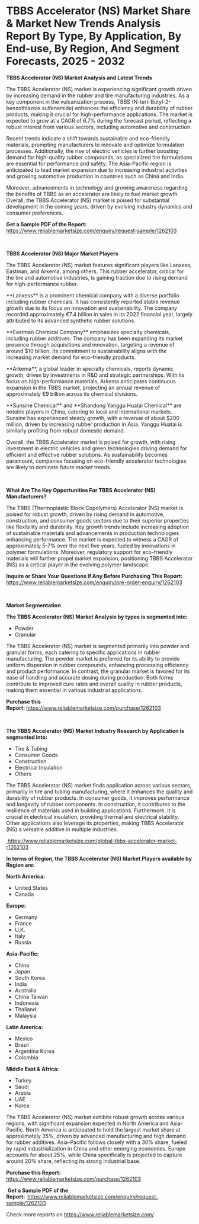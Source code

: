 <p><h1>TBBS Accelerator (NS) Market Share & Market New Trends Analysis Report By Type, By Application, By End-use, By Region, And Segment Forecasts, 2025 - 2032</h1></p><p><strong>TBBS Accelerator (NS) Market Analysis and Latest Trends</strong></p>
<p><p>The TBBS Accelerator (NS) market is experiencing significant growth driven by increasing demand in the rubber and tire manufacturing industries. As a key component in the vulcanization process, TBBS (N-tert-Butyl-2-benzothiazole sulfenamide) enhances the efficiency and durability of rubber products, making it crucial for high-performance applications. The market is expected to grow at a CAGR of 6.7% during the forecast period, reflecting a robust interest from various sectors, including automotive and construction.</p><p>Recent trends indicate a shift towards sustainable and eco-friendly materials, prompting manufacturers to innovate and optimize formulation processes. Additionally, the rise of electric vehicles is further boosting demand for high-quality rubber compounds, as specialized tire formulations are essential for performance and safety. The Asia-Pacific region is anticipated to lead market expansion due to increasing industrial activities and growing automotive production in countries such as China and India.</p><p>Moreover, advancements in technology and growing awareness regarding the benefits of TBBS as an accelerator are likely to fuel market growth. Overall, the TBBS Accelerator (NS) market is poised for substantial development in the coming years, driven by evolving industry dynamics and consumer preferences.</p></p>
<p><strong>Get a Sample PDF of the Report:&nbsp;</strong> <a href="https://www.reliablemarketsize.com/enquiry/request-sample/1262103?utm_campaign=1133&utm_medium=2&utm_source=Github&utm_content=ia&utm_term=02022025&utm_id=tbbs-accelerator-ns">https://www.reliablemarketsize.com/enquiry/request-sample/1262103</a></p>
<p>&nbsp;</p>
<p><strong>TBBS Accelerator (NS) Major Market Players</strong></p>
<p><p>The TBBS Accelerator (NS) market features significant players like Lanxess, Eastman, and Arkema, among others. This rubber accelerator, critical for the tire and automotive industries, is gaining traction due to rising demand for high-performance rubber.</p><p>**Lanxess** is a prominent chemical company with a diverse portfolio including rubber chemicals. It has consistently reported stable revenue growth due to its focus on innovation and sustainability. The company recorded approximately €7.4 billion in sales in its 2022 financial year, largely attributed to its advanced synthetic rubber solutions.</p><p>**Eastman Chemical Company** emphasizes specialty chemicals, including rubber additives. The company has been expanding its market presence through acquisitions and innovation, targeting a revenue of around $10 billion. Its commitment to sustainability aligns with the increasing market demand for eco-friendly products.</p><p>**Arkema**, a global leader in specialty chemicals, reports dynamic growth, driven by investments in R&D and strategic partnerships. With its focus on high-performance materials, Arkema anticipates continuous expansion in the TBBS market, projecting an annual revenue of approximately €9 billion across its chemical divisions.</p><p>**Sunsine Chemical** and **Shandong Yanggu Huatai Chemical** are notable players in China, catering to local and international markets. Sunsine has experienced steady growth, with a revenue of about $200 million, driven by increasing rubber production in Asia. Yanggu Huatai is similarly profiting from robust domestic demand.</p><p>Overall, the TBBS Accelerator market is poised for growth, with rising investment in electric vehicles and green technologies driving demand for efficient and effective rubber solutions. As sustainability becomes paramount, companies focusing on eco-friendly accelerator technologies are likely to dominate future market trends.</p></p>
<p>&nbsp;</p>
<p><strong>What Are The Key Opportunities For TBBS Accelerator (NS) Manufacturers?</strong></p>
<p><p>The TBBS (Thermoplastic Block Copolymers) Accelerator (NS) market is poised for robust growth, driven by rising demand in automotive, construction, and consumer goods sectors due to their superior properties like flexibility and durability. Key growth trends include increasing adoption of sustainable materials and advancements in production technologies enhancing performance. The market is expected to witness a CAGR of approximately 5-7% over the next five years, fueled by innovations in polymer formulations. Moreover, regulatory support for eco-friendly materials will further propel market expansion, positioning TBBS Accelerator (NS) as a critical player in the evolving polymer landscape.</p></p>
<p><strong>Inquire or Share Your Questions If Any Before Purchasing This Report:</strong> <a href="https://www.reliablemarketsize.com/enquiry/pre-order-enquiry/1262103?utm_campaign=1133&utm_medium=2&utm_source=Github&utm_content=ia&utm_term=02022025&utm_id=tbbs-accelerator-ns">https://www.reliablemarketsize.com/enquiry/pre-order-enquiry/1262103</a></p>
<p>&nbsp;</p>
<p><strong>Market Segmentation</strong></p>
<p><strong>The TBBS Accelerator (NS) Market Analysis by types is segmented into:</strong></p>
<p><ul><li>Powder</li><li>Granular</li></ul></p>
<p><p>The TBBS Accelerator (NS) market is segmented primarily into powder and granular forms, each catering to specific applications in rubber manufacturing. The powder market is preferred for its ability to provide uniform dispersion in rubber compounds, enhancing processing efficiency and product performance. In contrast, the granular market is favored for its ease of handling and accurate dosing during production. Both forms contribute to improved cure rates and overall quality in rubber products, making them essential in various industrial applications.</p></p>
<p><strong>Purchase this Report:&nbsp;</strong><a href="https://www.reliablemarketsize.com/purchase/1262103?utm_campaign=1133&utm_medium=2&utm_source=Github&utm_content=ia&utm_term=02022025&utm_id=tbbs-accelerator-ns">https://www.reliablemarketsize.com/purchase/1262103</a></p>
<p>&nbsp;</p>
<p><strong>The TBBS Accelerator (NS) Market Industry Research by Application is segmented into:</strong></p>
<p><ul><li>Tire & Tubing</li><li>Consumer Goods</li><li>Construction</li><li>Electrical Insulation</li><li>Others</li></ul></p>
<p><p>The TBBS Accelerator (NS) market finds application across various sectors, primarily in tire and tubing manufacturing, where it enhances the quality and durability of rubber products. In consumer goods, it improves performance and longevity of rubber components. In construction, it contributes to the resilience of materials used in building applications. Furthermore, it is crucial in electrical insulation, providing thermal and electrical stability. Other applications also leverage its properties, making TBBS Accelerator (NS) a versatile additive in multiple industries.</p></p>
<p><a href="https://www.reliablemarketsize.com/global-tbbs-accelerator-market-r1262103?utm_campaign=1133&utm_medium=2&utm_source=Github&utm_content=ia&utm_term=02022025&utm_id=tbbs-accelerator-ns">&nbsp;https://www.reliablemarketsize.com/global-tbbs-accelerator-market-r1262103</a></p>
<p><strong>In terms of Region, the TBBS Accelerator (NS) Market Players available by Region are:</strong></p>
<p>
    <p> <strong> North America: </strong>
        <ul>
            <li>United States</li>
            <li>Canada</li>
        </ul>
        </p> 
    <p> <strong> Europe: </strong>
        <ul>
            <li>Germany</li>
            <li>France</li>
            <li>U.K.</li>
            <li>Italy</li>
            <li>Russia</li>
        </ul>
        </p> 
    <p> <strong> Asia-Pacific: </strong>
        <ul>
            <li>China</li>
            <li>Japan</li>
            <li>South Korea</li>
            <li>India</li>
            <li>Australia</li>
            <li>China Taiwan</li>
            <li>Indonesia</li>
            <li>Thailand</li>
            <li>Malaysia</li>
        </ul>
        </p> 
    <p> <strong> Latin America: </strong>
        <ul>
            <li>Mexico</li>
            <li>Brazil</li>
            <li>Argentina Korea</li>
            <li>Colombia</li>
        </ul>
        </p> 
    <p> <strong> Middle East & Africa: </strong>
        <ul>
            <li>Turkey</li>
            <li>Saudi</li>
            <li>Arabia</li>
            <li>UAE</li>
            <li>Korea</li>
        </ul>
    </p>
    </p>
<p><p>The TBBS Accelerator (NS) market exhibits robust growth across various regions, with significant expansion expected in North America and Asia-Pacific. North America is anticipated to hold the largest market share at approximately 35%, driven by advanced manufacturing and high demand for rubber additives. Asia-Pacific follows closely with a 30% share, fueled by rapid industrialization in China and other emerging economies. Europe accounts for about 25%, while China specifically is projected to capture around 20% share, reflecting its strong industrial base.</p></p>
<p><strong>Purchase this Report: </strong><a href="https://www.reliablemarketsize.com/purchase/1262103?utm_campaign=1133&utm_medium=2&utm_source=Github&utm_content=ia&utm_term=02022025&utm_id=tbbs-accelerator-ns">https://www.reliablemarketsize.com/purchase/1262103</a></p>
<p>&nbsp;<strong>Get a Sample PDF of the Report:&nbsp;&nbsp;</strong><a href="https://www.reliablemarketsize.com/enquiry/request-sample/1262103?utm_campaign=1133&utm_medium=2&utm_source=Github&utm_content=ia&utm_term=02022025&utm_id=tbbs-accelerator-ns">https://www.reliablemarketsize.com/enquiry/request-sample/1262103</a></p>
<p><strong></strong></p>
<p>Check more reports on <a href="https://www.reliablemarketsize.com/?utm_campaign=1133&utm_medium=2&utm_source=Github&utm_content=ia&utm_term=02022025&utm_id=tbbs-accelerator-ns">https://www.reliablemarketsize.com/</a></p>